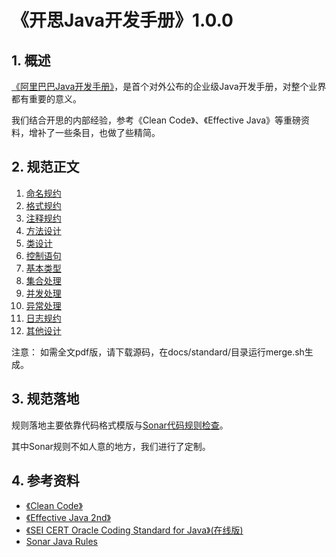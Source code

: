 # 《开思Java开发手册》1.0.0

## 1. 概述

[《阿里巴巴Java开发手册》](https://github.com/alibaba/p3c)，是首个对外公布的企业级Java开发手册，对整个业界都有重要的意义。

我们结合开思的内部经验，参考《Clean Code》、《Effective Java》等重磅资料，增补了一些条目，也做了些精简。



## 2. 规范正文

1. [命名规约](standard/chapter01.md)
2. [格式规约](standard/chapter02.md)
3. [注释规约](standard/chapter03.md)
4. [方法设计](standard/chapter04.md)
5. [类设计](standard/chapter05.md)
6. [控制语句](standard/chapter06.md)
7. [基本类型](standard/chapter07.md)
8. [集合处理](standard/chapter08.md)
9. [并发处理](standard/chapter09.md)
10. [异常处理](standard/chapter10.md)
11. [日志规约](standard/chapter11.md)
12. [其他设计](standard/chapter12.md)


注意： 如需全文pdf版，请下载源码，在docs/standard/目录运行merge.sh生成。

## 3. 规范落地

规则落地主要依靠代码格式模版与[Sonar代码规则检查](https://www.sonarqube.org/)。

其中Sonar规则不如人意的地方，我们进行了定制。

## 4. 参考资料

* [《Clean Code》](https://book.douban.com/subject/4199741/)
* [《Effective Java 2nd》](https://book.douban.com/subject/3360807/)
* [《SEI CERT Oracle Coding Standard for Java》(在线版)](https://www.securecoding.cert.org/confluence/display/java/SEI+CERT+Oracle+Coding+Standard+for+Java)
* [Sonar Java Rules](https://rules.sonarsource.com/java/)



